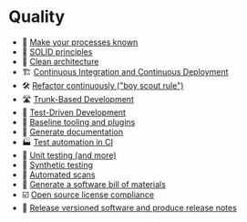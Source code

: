 # Quality

- 📝 [Make your processes known](quality/make-your-processes-known.md)
- 🧱 [SOLID principles](quality/solid-principles.md)
- 🛁 [Clean architecture](quality/clean-architecture.md)
- 🏗️ [Continuous Integration and Continuous Deployment](quality/continuous-integration-and-continuous-deployment.md)
- 🛠️ [Refactor continuously ("boy scout rule")](quality/refactor-continuously-boy-scout-rule.md)
- 🛣️ [Trunk-Based Development](quality/trunk-based-development.md)
- 🥼 [Test-Driven Development](quality/test-driven-development.md)
- 🧰 [Baseline tooling and plugins](quality/baseline-tooling-and-plugins.md)
- 📜 [Generate documentation](quality/generate-documentation.md)
- 🏭 [Test automation in CI](quality/test-automation-in-ci.md)
- 🧪 [Unit testing (and more)](quality/unit-testing-and-more.md)
- 🤖 [Synthetic testing](quality/synthetic-testing.md)
- 🔁 [Automated scans](quality/automated-scans.md)
- 🧾 [Generate a software bill of materials](quality/generate-a-software-bill-of-materials.md)
- ☑️ [Open source license compliance](quality/open-source-license-compliance.md)
- 📝 [Release versioned software and produce release notes](quality/release-versioned-software-and-produce-release-notes.md)
